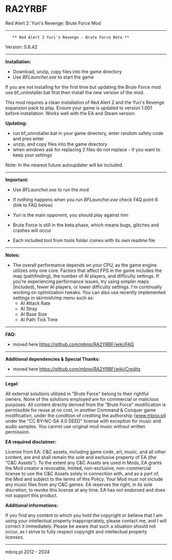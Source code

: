 # RA2YRBF
Red Alert 2: Yuri's Revenge: Brute Force Mod

***********************************************************************
	   ** Red Alert 2 Yuri's Revenge - Brute Force Beta **
Version: 0.8.42
***********************************************************************
**Installation:**

- Download, unzip, copy files into the game directory
- Use *BFLauncher.exe* to start the game

If you are not installing for the first time but updating the Brute Force mod
use bf_uninstaller.bat first then install the new version of the mod.

This mod requires a clean installation of Red Alert 2 and the Yuri's Revenge expansion pack to play.
Ensure your game is updated to version 1.001 before installation.
Works well with the EA and Steam version.

**Updating:**
- run bf_uninstaller.bat in your game directory, enter random safety code and pres enter
- unzip, and copy files into the game directory
- when windows ask for replacing 2 files do not replace - if you want to keep your settings

Note: In the nearest future autoupdater will be included.

***********************************************************************
**Important:**

- Use *BFLauncher.exe* to run the mod
- If nothing happens when you run *BFLauncher.exe* check FAQ point 6 (link to FAQ below)

- Yuri is the main opponent, you should play against him
- Brute Force is still in the beta phase, which means bugs, glitches and crashes will occur
- Each included tool from tools folder comes with its own readme file

***********************************************************************
**Notes:**

- The overall performance depends on your CPU, as the game engine utilizes only one core. 
  Factors that affect FPS in the game includes the map (pathfinding), the number of AI players, and difficulty settings. 
  If you're experiencing performance issues, try using simpler maps (included), fewer AI players, or lower difficulty settings. 
  I'm continually working on optimization tweaks.
  You can also use recently implemented settings in skirmish/mp menu such as:
	- AI Attack Rate
	- AI Stray
	- AI Base Size
	- AI Path Tick Time

***********************************************************************
**FAQ:**

- moved here https://github.com/mbnq/RA2YRBF/wiki/FAQ

***********************************************************************
**Additional dependencies & Special Thanks:**

- moved here https://github.com/mbnq/RA2YRBF/wiki/Credits

***********************************************************************
**Legal:**

All external solutions utilized in "Brute Force" belong to their rightful owners. 
None of the solutions employed are for commercial or malicious purposes. 
All content directly derived from the "Brute Force" modification is permissible for reuse at no cost, 
in another Command & Conquer game modification, 
under the condition of crediting the authorship (www.mbnq.pl) under the "CC BY-NC-SA 4.0 DEED" license
with exception for music and audio samples. You cannot use original mod music without written permission.

**EA required disclaimer:**

License from EA: C&C assets, including game code, art, music, and all other content, 
are and shall remain the sole and exclusive property of EA (the “C&C Assets”). 
To the extent any C&C Assets are used in Mods, EA grants the Mod creator a revocable, 
limited, non-exclusive, non-commercial license to use the C&C Assets solely in connection with, 
and as a part of, the Mod and subject to the terms of this Policy. 
Your Mod must not include any music files from any C&C games. 
EA reserves the right, in its sole discretion, to revoke this license at any time. 
EA has not endorsed and does not support this product.

**Additional informations:**

If you find any content to which you hold the copyright or believe that I am using 
your intellectual property inappropriately, please contact me, and I will correct it immediately. 
Please be aware that such a situation should not occur, 
as I strive to fully respect copyright and intellectual property licenses.

***********************************************************************
mbnq.pl 2012 - 2024

